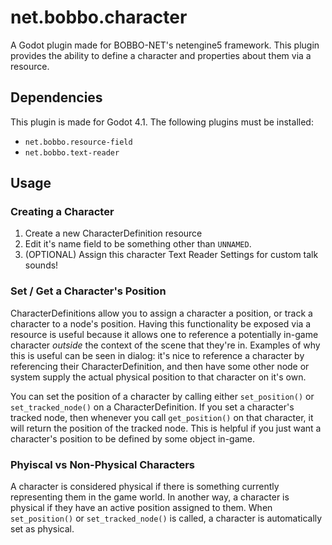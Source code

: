 # net.bobbo.character

A Godot plugin made for BOBBO-NET's netengine5 framework.
This plugin provides the ability to define a character and properties about them via a resource.

## Dependencies

This plugin is made for Godot 4.1. The following plugins must be installed:

- `net.bobbo.resource-field`
- `net.bobbo.text-reader`

## Usage

### Creating a Character

1. Create a new CharacterDefinition resource
2. Edit it's name field to be something other than `UNNAMED`.
3. (OPTIONAL) Assign this character Text Reader Settings for custom talk sounds!

### Set / Get a Character's Position

CharacterDefinitions allow you to assign a character a position, or track a character to a node's position. Having this functionality be exposed via a resource is useful because it allows one to reference a potentially in-game character *outside* the context of the scene that they're in. Examples of why this is useful can be seen in dialog: it's nice to reference a character by referencing their CharacterDefinition, and then have some other node or system supply the actual physical position to that character on it's own.

You can set the position of a character by calling either `set_position()` or `set_tracked_node()` on a CharacterDefinition. If you set a character's tracked node, then whenever you call `get_position()` on that character, it will return the position of the tracked node. This is helpful if you just want a character's position to be defined by some object in-game.

### Phyiscal vs Non-Physical Characters

A character is considered physical if there is something currently representing them in the game world. In another way, a character is physical if they have an active position assigned to them. When `set_position()` or `set_tracked_node()` is called, a character is automatically set as physical.  
